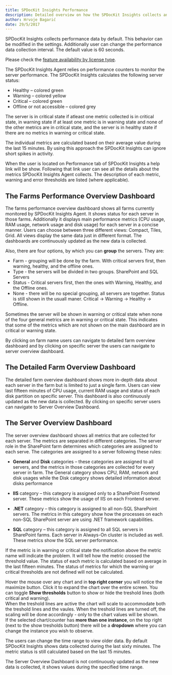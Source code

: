 ```yaml
---
title: SPDocKit Insights Performance 
description: Detailed overview on how the SPDocKit Insights collects and presents farm performance data.
author: Hrvoje Bagarić
date: 29/5/2017
---
```


SPDocKit Insights collects performance data by default. This behavior can be modified in the settings. Additionally user can change the performance data collection interval. The default value is 60 seconds.

Please check the [feature availability by license type](https://www.spdockit.com/orders). 

The SPDocKit Insights Agent relies on performance counters to monitor the server performance. The SPDocKit Insights calculates the following server status:

- Healthy – colored green
- Warning – colored yellow
- Critical – colored green
- Offline or not accessible – colored grey

The server is in critical state if atleast one metric collected is in critical state, in warning state if at least one metric is in warning state and none of the other metrics are in critical state, and the server is in healthy state if there are no metrics in warning or critical state.

The individual metrics are calculated based on their average value during the last 15 minutes. By using this approach the SPDocKit Insights can ignore short spikes in activity.

When the user is located on Performance tab of SPDocKit Insights a help link will be show. Following that link user can see all the details about the metrics SPDocKit Insights Agent collects. The description of each metric, warning and error thresholds are listed (where applicable).


## The Farms Performance Overview Dashboard

The farms performance overview dashboard shows all farms currently monitored by SPDocKit Insights Agent. It shows status for each server in those farms. Additionally it displays main performance metrics (CPU usage, RAM usage, network usage and disk usage) for each server in a concise manner. Users can choose between three different views: Compact, Tiles, Grid. All views display the same data just in different format. The dashboards are continuously updated as the new data is collected.  

Also, there are four options, by which you can __group__ the servers. They are: 
* Farm - grouping will be done by the farm. With critical servers first, then warning, healthy, and the offline ones. 
* Type - the servers will be divided in two groups. SharePoint and SQL Servers
* Status - Critical servers first, then the ones with Warning, Healthy, and the Offline ones. 
* None - there will be no special grouping, all servers are together. Status is still shown in the usuall maner. Critical -> Warning -> Healthy -> Offline.

Sometimes the server will be shown in warning or critical state when none of the four general metrics are in warning or critical state. This indicates that some of the metrics which are not shown on the main dashboard are in critical or warning state.

By clicking on farm name users can navigate to detailed farm overview dashboard and by clicking on specific server the users can navigate to server overview dashboard.

## The Detailed Farm Overview Dashboard

The detailed farm overview dashboard shows more in-depth data about each server in the farm but is limited to just a single farm. Users can view last fifteen minutes of CPU usage, current RAM usage and status of each disk partition on specific server. This dashboard is also continuously updated as the new data is collected. By clicking on specific server users can navigate to Server Overview Dashboard.

## The Server Overview Dashboard

The server overview dashboard shows all metrics that are collected for each server. The metrics are separated in different categories. The server role in the SharePoint farm determines which categories are assigned to each serve. The categories are assigned to a server following these rules:

- __General__ and __Disk__ categories – these categories are assigned to all servers, and the metrics in those categories are collected for every server in farm. The General category shows CPU, RAM, network and disk usages while the Disk category shows detailed information about disks performance

- __IIS__ category – this category is assigned only to a SharePoint Frontend server. These metrics show the usage of IIS on each Frontend server.

- __.NET__ category – this category is assigned to all non-SQL SharePoint servers. The metrics in this category show how the processes on each non-SQL SharePoint server are using .NET framework capabilities.

- __SQL__ category – this category is assigned to all SQL servers in SharePoint farms. Each server in Always-On cluster is included as well. These metrics show the SQL server performance.

If the metric is in warning or critical state the notification above the metric name will indicate the problem. It will tell how the metric crossed the threshold value. The status of each metric is calculated based on average in the last fifteen minutes. The status of metrics for which the warning or critical thresholds are not defined will not be calculated.  

Hover the mouse over any chart and in __top right corner__ you will notice the maximize button. Click it to expand the chart over the entire screen. You can toggle __Show thresholds__ button to show or hide the treshold lines (both critical and warning).  
When the treshold lines are active the chart will scale to accommodate both the treshold lines and the vaules. When the treshold lines are turned off, the scaling will be done accordingly - only to the chart values will be shown.   
If the selected chart/counter has __more than one instance__, on the top right (next to the show tresholds button) there will be a __dropdown__ where you can change the instance you wish to observe.
 

The users can change the time range to view older data. By default SPDocKit Insights shows data collected during the last sixty minutes. The metric status is still calculated based on the last 15 minutes.

The Server Overview Dashboard is not continuously updated as the new data is collected, it shows values during the specified time range.